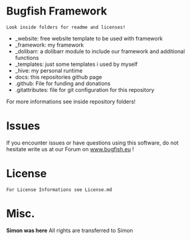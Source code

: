 # Bugfish Framework
	Look inside folders for readme and licenses!
	
- _website: free website template to be used with framework
- _framework: my framework
- _dolibarr: a dolibarr module to include our framework and additional functions
- _templates: just some templates i used by myself
- _hive: my personal runtime
- docs: this repositories github page
- .github: File for funding and donations
- .gitattributes: file for git configuration for this repository


For more informations see inside repository folders!

# Issues
If you encounter issues or have questions using this software, do not hesitate write us at our Forum on www.bugfish.eu !

# License
	For License Informations see License.md
	
# Misc.
**Simon was here**
All rights are transferred to Simon
